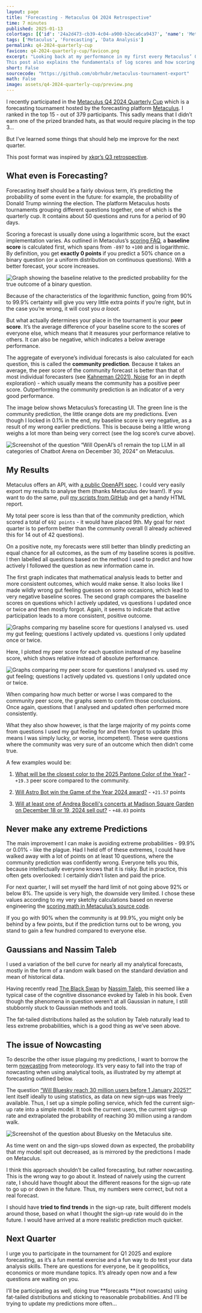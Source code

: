 ```yaml
---
layout: page
title: "Forecasting - Metaculus Q4 2024 Retrospective"
time: 7 minutes
published: 2025-01-13
colortags: [{'id': '24a2d473-cb39-4c04-a900-b2eca6ca9437', 'name': 'Metaculus', 'color': 'purple'}, {'id': 'e8f8ec2b-dec7-4d62-98ea-267c6d6bd5cd', 'name': 'Forecasting', 'color': 'default'}, {'id': '11658a68-3c22-4966-b5fe-93f7c296ba7e', 'name': 'Data Analysis', 'color': 'green'}]
tags: ['Metaculus', 'Forecasting', 'Data Analysis']
permalink: q4-2024-quarterly-cup
favicon: q4-2024-quarterly-cup/favicon.png
excerpt: "Looking back at my performance in my first every Metaculus’ Quarterly Cup (Q4 2024), there’s a lot of room left for improvement. This post compares the different forecasting methods I used and what their results were. Thanks to some analysis, I then figure out what I can improve: stick to reasonable probabilities; use fat-tailed distributions to forecast; avoid the trap of nowcasting; update my predictions more often.
This post also explains the fundamentals of log scores and how scoring works on forecasting platforms."
short: False
sourcecode: "https://github.com/obrhubr/metaculus-tournament-export"
math: False
image: assets/q4-2024-quarterly-cup/preview.png
---
```


I recently participated in the [Metaculus Q4 2024 Quarterly Cup](https://www.metaculus.com/tournament/quarterly-cup-2024q4/) which is a forecasting tournament hosted by the forecasting platform [Metaculus](https://www.metaculus.com/). I ranked in the top 15 - out of 379 participants. This sadly means that I didn’t earn one of the prized branded hats, as that would require placing in the top 3…

But I’ve learned some things that should help me improve for the next quarter.

This post format was inspired by [xkqr’s Q3 retrospective](https://entropicthoughts.com/quarterly-cup-2024-q3-retrospective).

## What even is Forecasting?

Forecasting itself should be a fairly obvious term, it’s predicting the probability of some event in the future: for example, the probability of Donald Trump winning the election. The platform Metaculus hosts tournaments grouping different questions together, one of which is the quarterly cup. It contains about 50 questions and runs for a period of 90 days.

Scoring a forecast is usually done using a logarithmic score, but the exact implementation varies. As outlined in Metaculus’s [scoring FAQ](https://www.metaculus.com/help/scores-faq/), a **baseline score** is calculated first, which spans from `-897` to `+100` and is logarithmic. By definition, you get **exactly 0 points** if you predict a 50% chance on a binary question (or a uniform distribution on continuous questions). With a better forecast, your score increases.

![Graph showing the baseline relative to the predicted probability for the true outcome of a binary question.](/assets/q4-2024-quarterly-cup/27715f784dba8a9dc4a8c1585374614e.webp)

Because of the characteristics of the logarithmic function, going from 90% to 99.9% certainty will give you very little extra points if you’re right, but in the case you’re wrong, it will cost you *a looot*.

But what actually determines your place in the tournament is your **peer score**. It’s the average difference of your baseline score to the scores of everyone else, which means that it measures your performance relative to others. It can also be negative, which indicates a below average performance.

The aggregate of everyone’s individual forecasts is also calculated for each question, this is called the **community prediction**. Because it takes an average, the peer score of the community forecast is better than that of most individual forecasters (see [Kahneman (2021), Noise](https://en.wikipedia.org/wiki/Noise:_A_Flaw_in_Human_Judgment) for an in depth exploration) - which usually means the community has a positive peer score. Outperforming the community prediction is an indicator of a very good performance.

The image below shows Metaculus’s forecasting UI. The green line is the community prediction, the little orange dots are my predictions. Even though I locked in 0.1% in the end, my baseline score is very negative, as a result of my wrong earlier predictions. This is because being a little wrong weighs a lot more than being very correct (see the log score’s curve above).

![Screenshot of the question “Will OpenAI’s o1 remain the top LLM in all categories of Chatbot Arena on December 30, 2024” on Metaculus.](/assets/q4-2024-quarterly-cup/6866047de0c8583b0652467207ff345b.webp)

## My Results

Metaculus offers an API, with [a public OpenAPI spec](https://www.metaculus.com/api/). I could very easily export my results to analyse them (thanks Metaculus dev team!). If you want to do the same, pull [my scripts from GitHub](https://github.com/obrhubr/metaculus-tournament-export) and get a handy HTML report.

My total peer score is less than that of the community prediction, which scored a total of `692 points` - it would have placed 9th. My goal for next quarter is to perform better than the community overall (I already achieved this for 14 out of 42 questions).

On a positive note, my forecasts were still better than blindly predicting an equal chance for all outcomes, as the sum of my baseline scores is positive. I then labelled all questions based on the method I used to predict and how actively I followed the question as new information came in.

The first graph indicates that mathematical analysis leads to better and more consistent outcomes, which would make sense. It also looks like I made wildly wrong gut feeling guesses on some occasions, which lead to very negative baseline scores. The second graph compares the baseline scores on questions which I actively updated, vs questions I updated once or twice and then mostly forgot. Again, it seems to indicate that active participation leads to a more consistent, positive outcome.

![Graphs comparing my baseline score for questions I analysed vs. used my gut feeling; questions I actively updated vs. questions I only updated once or twice.](/assets/q4-2024-quarterly-cup/a7690c970ca23e5917adc98cd83d254d.webp)

Here, I plotted my peer score for each question instead of my baseline score, which shows relative instead of absolute performance.

![Graphs comparing my peer score for questions I analysed vs. used my gut feeling; questions I actively updated vs. questions I only updated once or twice.](/assets/q4-2024-quarterly-cup/4801bb9e8dd91bc13fb6da12be38c524.webp)

When comparing how much better or worse I was compared to the community peer score, the graphs seem to confirm those conclusions. Once again, questions that I analysed and updated often performed more consistently.

What they also show however, is that the large majority of my points come from questions I used my gut feeling for and then forgot to update (this means I was simply lucky, or worse, incompetent). These were questions where the community was very sure of an outcome which then didn’t come true.

A few examples would be:

1. [What will be the closest color to the 2025 Pantone Color of the Year?](https://www.metaculus.com/questions/29847/) - `+19.3` peer score compared to the community.

1. [Will Astro Bot win the Game of the Year 2024 award?](https://www.metaculus.com/questions/29902/) - `+21.57` points

1. [Will at least one of Andrea Bocelli's concerts at Madison Square Garden on December 18 or 19, 2024 sell out?](https://www.metaculus.com/questions/30252/) - `+48.03` points

## Never make any extreme Predictions

The main improvement I can make is avoiding extreme probabilities - 99.9% or 0.01% - like the plague. Had I held off of these extremes, I could have walked away with a lot of points on at least 10 questions, where the community prediction was confidently wrong. Everyone tells you this, because intellectually everyone knows that it is risky. But in practice, this often gets overlooked: I certainly didn’t listen and paid the price.

For next quarter, I will set myself the hard limit of not going above 92% or below 8%. The upside is very high, the downside very limited. I chose these values according to my very sketchy calculations based on reverse engineering the [scoring math in Metaculus’s source code](https://github.com/Metaculus/metaculus/blob/main/scoring/score_math.py).

If you go with 90% when the community is at 99.9%, you might only be behind by a few points, but if the prediction turns out to be wrong, you stand to gain a few hundred compared to everyone else.

## Gaussians and Nassim Taleb

I used a variation of the bell curve for nearly all my analytical forecasts, mostly in the form of a random walk based on the standard deviation and mean of historical data.

Having recently read [The Black Swan](https://en.wikipedia.org/wiki/The_Black_Swan:_The_Impact_of_the_Highly_Improbable) by [Nassim Taleb](https://en.wikipedia.org/wiki/Nassim_Nicholas_Taleb), this seemed like a typical case of the cognitive dissonance evoked by Taleb in his book. Even though the phenomena in question weren’t at all Gaussian in nature, I still stubbornly stuck to Gaussian methods and tools.

The fat-tailed distributions hailed as the solution by Taleb naturally lead to less extreme probabilities, which is a good thing as we’ve seen above.

## The issue of Nowcasting

To describe the other issue plaguing my predictions, I want to borrow the term [nowcasting](https://en.wikipedia.org/wiki/Nowcasting_(economics)) from meteorology. It’s very easy to fall into the trap of nowcasting when using analytical tools, as illustrated by my attempt at forecasting outlined below.

The question [“Will Bluesky reach 30 million users before 1 January 2025?”](https://www.metaculus.com/questions/30295/will-bluesky-reach-30-million-users-before-1-january-2025/) lent itself ideally to using statistics, as data on new sign-ups was freely available. Thus, I set up a simple polling service, which fed the current sign-up rate into a simple model. It took the current users, the current sign-up rate and extrapolated the probability of reaching 30 million using a random walk.

![Screenshot of the question about Bluesky on the Metaculus site.](/assets/q4-2024-quarterly-cup/acf4d28c7721231d1beadc3ba152ea8f.webp)

As time went on and the sign-ups slowed down as expected, the probability that my model spit out decreased, as is mirrored by the predictions I made on Metaculus.

I think this approach shouldn’t be called forecasting, but rather nowcasting. This is the wrong way to go about it. Instead of naively using the current rate, I should have thought about the different reasons for the sign-up rate to go up or down in the future. Thus, my numbers were correct, but not a real forecast.

I should have **tried to find trends** in the sign-up rate, built different models around those, based on what I thought the sign-up rate would do in the future. I would have arrived at a more realistic prediction much quicker.

## Next Quarter

I urge you to participate in the tournament for Q1 2025 and explore forecasting, as it’s a fun mental exercise and a fun way to do test your data analysis skills. There are questions for everyone, be it geopolitics, economics or more mundane topics. It’s already open now and a few questions are waiting on you.

I’ll be participating as well, doing true **forecasts **(not nowcasts) using fat-tailed distributions and sticking to reasonable probabilities. And I’ll be trying to update my predictions more often…

<br/>

<br/>

